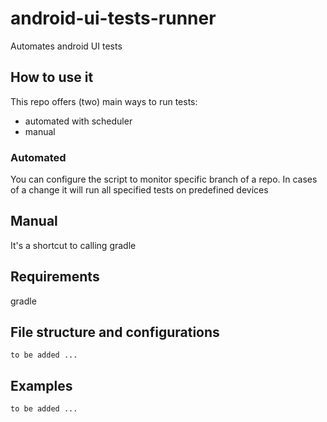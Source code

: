 # android-ui-tests-runner

Automates android UI tests

## How to use it

This repo offers (two) main ways to run tests:

- automated with scheduler
- manual

### Automated

You can configure the script to monitor specific branch of a repo.
In cases of a change it will run all specified tests on predefined devices

## Manual

It's a shortcut to calling gradle

## Requirements

gradle

## File structure and configurations

`to be added ...`

## Examples

`to be added ...`

